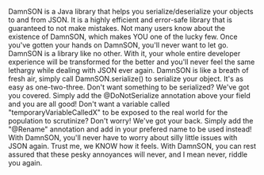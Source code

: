 DamnSON is a Java library that helps you serialize/deserialize your objects to and from JSON. It is a highly efficient and error-safe library that is guaranteed to not make mistakes. Not many users know about the existence of DamnSON, which makes YOU one of the lucky few. Once you've gotten your hands on DamnSON, you'll never want to let go. DamnSON is a library like no other. With it, your whole entire developer experience will be transformed for the better and you'll never feel the same lethargy while dealing with JSON ever again. DamnSON is like a breath of fresh air, simply call DamnSON.serialize() to serialize your object. It's as easy as one-two-three. Don't want something to be serialized? We've got you covered. Simply add the @DoNotSerialize annotation above your field and you are all good! Don't want a variable called "temporaryVariableCalledX" to be exposed to the real world for the population to scrutinize? Don't worry! We've got your back. Simply add the "@Rename" annotation and add in your prefered name to be used instead! With DamnSON, you'll never have to worry about silly little issues with JSON again. Trust me, we KNOW how it feels. With DamnSON, you can rest assured that these pesky annoyances will never, and I mean never, riddle you again.
